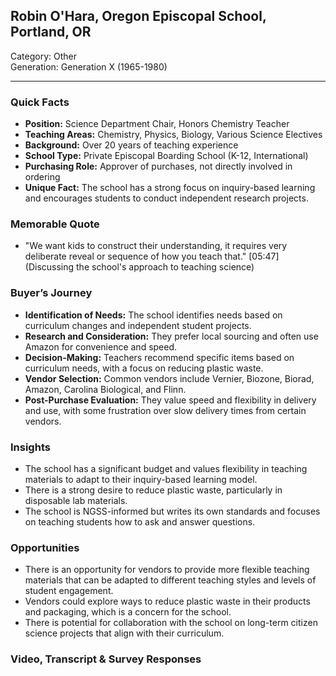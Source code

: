 ## Robin O'Hara, Oregon Episcopal School, Portland, OR

Category: Other  
Generation: Generation X (1965-1980)

---

### Quick Facts
- **Position:** Science Department Chair, Honors Chemistry Teacher
- **Teaching Areas:** Chemistry, Physics, Biology, Various Science Electives
- **Background:** Over 20 years of teaching experience
- **School Type:** Private Episcopal Boarding School (K-12, International)
- **Purchasing Role:** Approver of purchases, not directly involved in ordering
- **Unique Fact:** The school has a strong focus on inquiry-based learning and encourages students to conduct independent research projects.

### Memorable Quote
- "We want kids to construct their understanding, it requires very deliberate reveal or sequence of how you teach that." [05:47] (Discussing the school's approach to teaching science)

### Buyer’s Journey
- **Identification of Needs:** The school identifies needs based on curriculum changes and independent student projects.
- **Research and Consideration:** They prefer local sourcing and often use Amazon for convenience and speed.
- **Decision-Making:** Teachers recommend specific items based on curriculum needs, with a focus on reducing plastic waste.
- **Vendor Selection:** Common vendors include Vernier, Biozone, Biorad, Amazon, Carolina Biological, and Flinn.
- **Post-Purchase Evaluation:** They value speed and flexibility in delivery and use, with some frustration over slow delivery times from certain vendors.

### Insights
- The school has a significant budget and values flexibility in teaching materials to adapt to their inquiry-based learning model.
- There is a strong desire to reduce plastic waste, particularly in disposable lab materials.
- The school is NGSS-informed but writes its own standards and focuses on teaching students how to ask and answer questions.

### Opportunities
- There is an opportunity for vendors to provide more flexible teaching materials that can be adapted to different teaching styles and levels of student engagement.
- Vendors could explore ways to reduce plastic waste in their products and packaging, which is a concern for the school.
- There is potential for collaboration with the school on long-term citizen science projects that align with their curriculum.

### Video, Transcript & Survey Responses